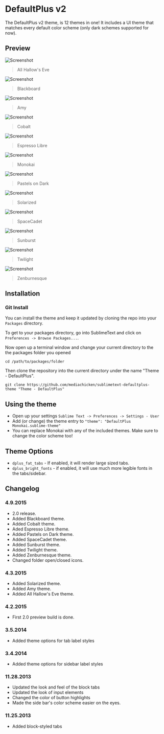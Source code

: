# DefaultPlus v2
The DefaultPlus v2 theme, is 12 themes in one! It includes a UI theme that matches every default color scheme (only dark schemes supported for now).


## Preview
![Screenshot](https://raw.githubusercontent.com/mediachicken/sublimetext-defaultplus-theme/master/previews/all-hallows-eve.png)
> All Hallow's Eve

![Screenshot](https://raw.githubusercontent.com/mediachicken/sublimetext-defaultplus-theme/master/previews/blackboard.png)
> Blackboard

![Screenshot](https://raw.githubusercontent.com/mediachicken/sublimetext-defaultplus-theme/master/previews/amy.png)
> Amy

![Screenshot](https://raw.githubusercontent.com/mediachicken/sublimetext-defaultplus-theme/master/previews/cobalt.png)
> Cobalt

![Screenshot](https://raw.githubusercontent.com/mediachicken/sublimetext-defaultplus-theme/master/previews/espresso-libre.png)
> Espresso Libre

![Screenshot](https://raw.githubusercontent.com/mediachicken/sublimetext-defaultplus-theme/master/previews/monokai.png)
> Monokai

![Screenshot](https://raw.githubusercontent.com/mediachicken/sublimetext-defaultplus-theme/master/previews/pastels-on-dark.png)
> Pastels on Dark

![Screenshot](https://raw.githubusercontent.com/mediachicken/sublimetext-defaultplus-theme/master/previews/solarized.png)
> Solarized

![Screenshot](https://raw.githubusercontent.com/mediachicken/sublimetext-defaultplus-theme/master/previews/spacecadet.png)
> SpaceCadet

![Screenshot](https://raw.githubusercontent.com/mediachicken/sublimetext-defaultplus-theme/master/previews/sunburst.png)
> Sunburst

![Screenshot](https://raw.githubusercontent.com/mediachicken/sublimetext-defaultplus-theme/master/previews/twilight.png)
> Twilight

![Screenshot](https://raw.githubusercontent.com/mediachicken/sublimetext-defaultplus-theme/master/previews/zenburnesque.png)
> Zenburnesque

## Installation
### Git Install

You can install the theme and keep it updated by cloning the repo into your `Packages` directory.

To get to your packages directory, go into SublimeText and click on `Preferences -> Browse Packages...`.

Now open up a terminal window and change your current directory to the the packages folder you opened

`cd /path/to/packages/folder`


Then clone the repository into the current directory under the name "Theme - DefaultPlus".

`git clone https://github.com/mediachicken/sublimetext-defaultplus-theme "Theme - DefaultPlus"`


## Using the theme
- Open up your settings `Sublime Text -> Preferences -> Settings - User`
- Add (or change) the theme entry to `"theme": "DefaultPlus Monokai.sublime-theme"`
- You can replace Monokai with any of the included themes. Make sure to change the color scheme too!


## Theme Options
- `dplus_fat_tabs` - If enabled, it will render large sized tabs.
- `dplus_bright_fonts` - if enabled, it will use much more legible fonts in the tabs/sidebar.


## Changelog
### 4.9.2015
- 2.0 release.
- Added Blackboard theme.
- Added Cobalt theme.
- Aded Espresso Libre theme.
- Added Pastels on Dark theme.
- Added SpaceCadet theme.
- Added Sunburst theme.
- Added Twilight theme.
- Added Zenburnesque theme.
- Changed folder open/closed icons.

### 4.3.2015
- Added Solarized theme.
- Added Amy theme.
- Added All Hallow's Eve theme.

### 4.2.2015
- First 2.0 preview build is done.

### 3.5.2014
- Added theme options for tab label styles

### 3.4.2014
- Added theme options for sidebar label styles

### 11.28.2013
- Updated the look and feel of the block tabs
- Updated the look of input elements
- Changed the color of button highlights
- Made the side bar's color scheme easier on the eyes.

### 11.25.2013
- Added block-styled tabs
